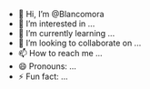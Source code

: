 - 👋 Hi, I’m @Blancomora
- 👀 I’m interested in ...
- 🌱 I’m currently learning ...
- 💞️ I’m looking to collaborate on ...
- 📫 How to reach me ...
- 😄 Pronouns: ...
- ⚡ Fun fact: ...

<!---
Blancomora/Blancomora is a ✨ special ✨ repository because its `README.md` (this file) appears on your GitHub profile.
You can click the Preview link to take a look at your changes.
--->
